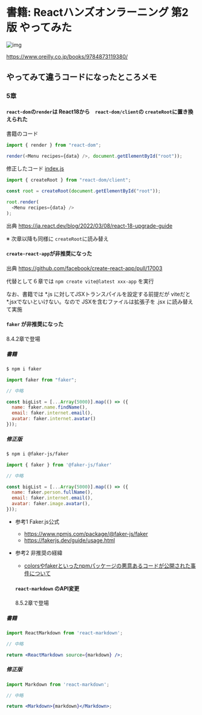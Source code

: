 # 書籍: Reactハンズオンラーニング 第2版 やってみた

![img](https://www.oreilly.co.jp/books/images/picture_large978-4-87311-938-0.jpeg)

https://www.oreilly.co.jp/books/9784873119380/


## やってみて違うコードになったところメモ

### 5章
#### `react-dom`の`render`は React18から　`react-dom/client`の `createRoot`に置き換えられた

書籍のコード
```javascript
import { render } from "react-dom";

render(<Menu recipes={data} />, document.getElementById("root"));
```

修正したコード [index.js](chap5/recipes-app/src/index.js)
```javascript
import { createRoot } from "react-dom/client";

const root = createRoot(document.getElementById("root"));

root.render(
  <Menu recipes={data} />
);
```

出典
https://ja.react.dev/blog/2022/03/08/react-18-upgrade-guide

※ 次章以降も同様に `createRoot`に読み替え

#### `create-react-app`が非推奨になった

出典
https://github.com/facebook/create-react-app/pull/17003


代替として６章では
`npm create vite@latest xxx-app` を実行

なお、書籍では *.js に対してJSXトランスパイルを設定する前提だが viteだと *.jsxでないといけない。なので JSXを含むファイルは拡張子を .jsx に読み替えて実施


#### `faker` が非推奨になった

8.4.2章で登場

##### 書籍
```sh
$ npm i faker
```

```javascript
import faker from "faker";

// 中略

const bigList = [...Array(5000)].map(() => ({
  name: faker.name.findName(),
  email: faker.internet.email(),
  avatar: faker.internet.avatar()
}));
```

##### 修正版
```sh
$ npm i @faker-js/faker
```

```javascript
import { faker } from '@faker-js/faker'

// 中略

const bigList = [...Array(5000)].map(() => ({
  name: faker.person.fullName(),
  email: faker.internet.email(),
  avatar: faker.image.avatar(),
}));
```

* 参考1 Faker.js公式
  - https://www.npmjs.com/package/@faker-js/faker
  - https://fakerjs.dev/guide/usage.html
* 参考2 非推奨の経緯
  - [colorsやfakerといったnpmパッケージの悪意あるコードが公開された事件について](https://qiita.com/SnykSec/items/23bcd8dc873239d2bece)


  #### `react-markdown` のAPI変更

  8.5.2章で登場

##### 書籍

```jsx
import ReactMarkdown from 'react-markdown';

// 中略

return <ReactMarkdown source={markdown} />;
```

##### 修正版

```jsx
import Markdown from 'react-markdown';

// 中略

return <Markdown>{markdown}</Markdown>;
```
